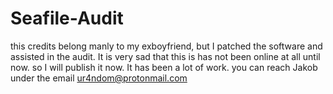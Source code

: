 # Seafile-Audit
this credits belong manly to my exboyfriend, but I patched the software and assisted in the audit. It is very sad that this is has not been online at all until now. so I will publish it now. It has been a lot of work. you can reach Jakob under the email ur4ndom@protonmail.com
